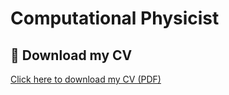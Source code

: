 # Computational Physicist


## 📄 Download my CV
[Click here to download my CV (PDF)](CV_cherubini.pdf)
